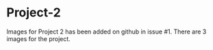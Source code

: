 # Project-2

Images for Project 2 has been added on github in issue #1.  There are 3 images for the project.
